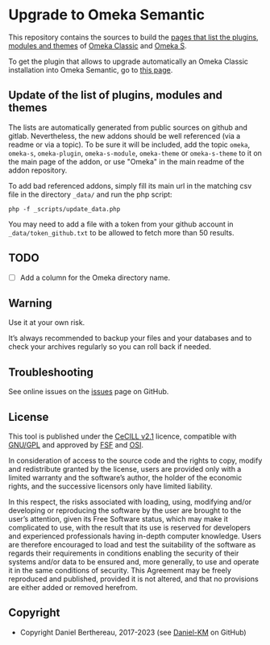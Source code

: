 Upgrade to Omeka Semantic
=========================

This repository contains the sources to build the [pages that list the plugins,
modules and themes] of [Omeka Classic] and [Omeka S].

To get the plugin that allows to upgrade automatically an Omeka Classic
installation into Omeka Semantic, go to [this page].


Update of the list of plugins, modules and themes
-------------------------------------------------

The lists are automatically generated from public sources on github and gitlab.
Nevertheless, the new addons should be well referenced (via a readme or via a
topic). To be sure it will be included, add the topic `omeka`, `omeka-s`,
`omeka-plugin`, `omeka-s-module`, `omeka-theme` or `omeka-s-theme` to it on the
main page of the addon, or use "Omeka" in the main readme of the addon
repository.

To add bad referenced addons, simply fill its main url in the matching csv file
in the directory `_data/` and run the php script:

```
php -f _scripts/update_data.php
```

You may need to add a file with a token from your github account in `_data/token_github.txt`
to be allowed to fetch more than 50 results.


TODO
----

- [ ] Add a column for the Omeka directory name.


Warning
-------

Use it at your own risk.

It’s always recommended to backup your files and your databases and to check
your archives regularly so you can roll back if needed.


Troubleshooting
---------------

See online issues on the [issues] page on GitHub.


License
-------

This tool is published under the [CeCILL v2.1] licence, compatible with
[GNU/GPL] and approved by [FSF] and [OSI].

In consideration of access to the source code and the rights to copy, modify and
redistribute granted by the license, users are provided only with a limited
warranty and the software’s author, the holder of the economic rights, and the
successive licensors only have limited liability.

In this respect, the risks associated with loading, using, modifying and/or
developing or reproducing the software by the user are brought to the user’s
attention, given its Free Software status, which may make it complicated to use,
with the result that its use is reserved for developers and experienced
professionals having in-depth computer knowledge. Users are therefore encouraged
to load and test the suitability of the software as regards their requirements
in conditions enabling the security of their systems and/or data to be ensured
and, more generally, to use and operate it in the same conditions of security.
This Agreement may be freely reproduced and published, provided it is not
altered, and that no provisions are either added or removed herefrom.


Copyright
---------

* Copyright Daniel Berthereau, 2017-2023 (see [Daniel-KM] on GitHub)


[pages that list the plugins, modules and themes]: https://daniel-km.github.io/UpgradeToOmekaS/
[Omeka Classic]: https://omeka.org/classic
[Omeka S]: https://omeka.org/s
[this page]: https://github.com/Daniel-KM/Omeka-plugin-UpgradeToOmekaS
[issues]: https://github.com/Daniel-KM/UpgradeToOmekaS/issues
[CeCILL v2.1]: https://www.cecill.info/licences/Licence_CeCILL_V2.1-en.html
[GNU/GPL]: https://www.gnu.org/licenses/gpl-3.0.html
[FSF]: https://www.fsf.org
[OSI]: http://opensource.org
[Daniel-KM]: https://github.com/Daniel-KM "Daniel Berthereau"
